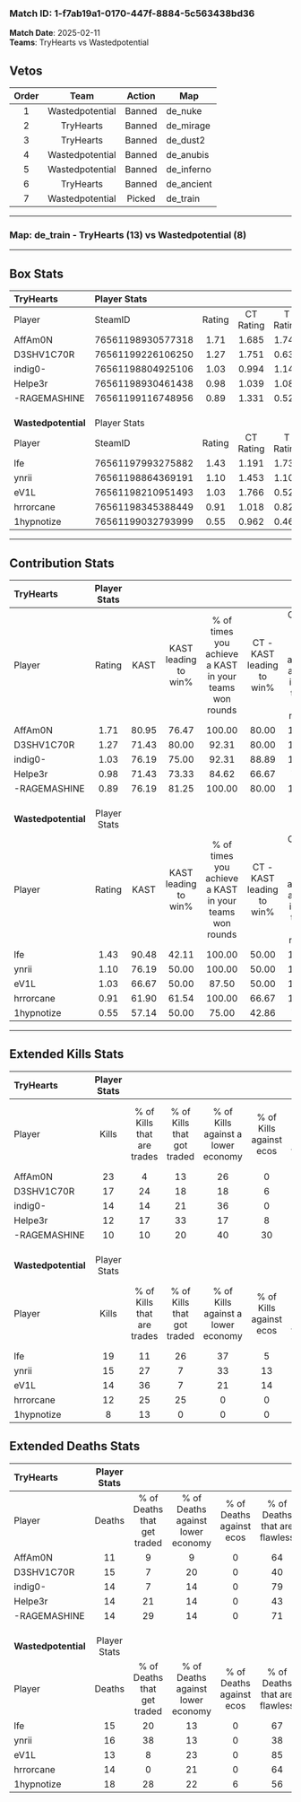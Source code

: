 ### Match ID: 1-f7ab19a1-0170-447f-8884-5c563438bd36  
**Match Date**: 2025-02-11  
**Teams**: TryHearts vs Wastedpotential  

## Vetos  

| Order | Team | Action | Map |
| :---: | :--: | :----: | --- |
| 1 | Wastedpotential | Banned | de_nuke |
| 2 | TryHearts | Banned | de_mirage |
| 3 | TryHearts | Banned | de_dust2 |
| 4 | Wastedpotential | Banned | de_anubis |
| 5 | Wastedpotential | Banned | de_inferno |
| 6 | TryHearts | Banned | de_ancient |
| 7 | Wastedpotential | Picked | de_train |

---  

### **Map**: de_train - TryHearts (13) vs Wastedpotential (8)  
---  

## Box Stats  

| **TryHearts**       | Player Stats      |        |           |          |       |       |       |         |        |      |     |
| :- | :- | :-: | :-: | :-: | :-: | :-: | :-: | :-: | :-: | :-: | :-: |
| Player              | SteamID           | Rating | CT Rating | T Rating | KAST  |  ADR  | Kills | Assists | Deaths | K/D  | HS% |
| AffAm0N             | 76561198930577318 |  1.71  |   1.685   |  1.747   | 80.95 | 113.1 |  23   |    6    |   11   | 2.09 | 47  |
| D3SHV1C70R          | 76561199226106250 |  1.27  |   1.751   |  0.632   | 71.43 | 104.7 |  17   |    7    |   15   | 1.13 | 23  |
| indig0-             | 76561198804925106 |  1.03  |   0.994   |  1.147   | 76.19 | 56.3  |  14   |    3    |   14   | 1.00 | 42  |
| Helpe3r             | 76561198930461438 |  0.98  |   1.039   |  1.089   | 71.43 | 72.2  |  12   |    6    |   14   | 0.86 | 50  |
| -RAGEMASHINE        | 76561199116748956 |  0.89  |   1.331   |  0.529   | 76.19 | 57.4  |  10   |    6    |   14   | 0.71 | 40  |
|                     |                   |        |           |          |       |       |       |         |        |      |     |
|                     |                   |        |           |          |       |       |       |         |        |      |     |
|                     |                   |        |           |          |       |       |       |         |        |      |     |
| **Wastedpotential** | Player Stats      |        |           |          |       |       |       |         |        |      |     |
| Player              | SteamID           | Rating | CT Rating | T Rating | KAST  |  ADR  | Kills | Assists | Deaths | K/D  | HS% |
| lfe                 | 76561197993275882 |  1.43  |   1.191   |  1.736   | 90.48 | 88.6  |  19   |    4    |   15   | 1.27 | 63  |
| ynrii               | 76561198864369191 |  1.10  |   1.453   |  1.105   | 76.19 | 75.6  |  15   |    6    |   16   | 0.94 | 46  |
| eV1L                | 76561198210951493 |  1.03  |   1.766   |  0.526   | 66.67 | 67.9  |  14   |    4    |   13   | 1.08 | 35  |
| hrrorcane           | 76561198345388449 |  0.91  |   1.018   |  0.823   | 61.90 | 70.7  |  12   |    6    |   14   | 0.86 | 41  |
| 1hypnotize          | 76561199032793999 |  0.55  |   0.962   |  0.461   | 57.14 | 54.4  |   8   |    5    |   18   | 0.44 | 62  |
---  

## Contribution Stats  

| **TryHearts**       | Player Stats |       |                      |                                                        |                           |                                                             |                          |                                                            |
| :- | :-: | :-: | :-: | :-: | :-: | :-: | :-: | :-: |
| Player              |    Rating    | KAST  | KAST leading to win% | % of times you achieve a KAST in your teams won rounds | CT - KAST leading to win% | CT - % of times you achieve a KAST in your teams won rounds | T - KAST leading to win% | T - % of times you achieve a KAST in your teams won rounds |
| AffAm0N             |     1.71     | 80.95 |        76.47         |                         100.00                         |           80.00           |                           100.00                            |          71.43           |                           100.00                           |
| D3SHV1C70R          |     1.27     | 71.43 |        80.00         |                         92.31                          |           80.00           |                           100.00                            |          80.00           |                           80.00                            |
| indig0-             |     1.03     | 76.19 |        75.00         |                         92.31                          |           88.89           |                           100.00                            |          57.14           |                           80.00                            |
| Helpe3r             |     0.98     | 71.43 |        73.33         |                         84.62                          |           66.67           |                            75.00                            |          83.33           |                           100.00                           |
| -RAGEMASHINE        |     0.89     | 76.19 |        81.25         |                         100.00                         |           80.00           |                           100.00                            |          83.33           |                           100.00                           |
|                     |              |       |                      |                                                        |                           |                                                             |                          |                                                            |
|                     |              |       |                      |                                                        |                           |                                                             |                          |                                                            |
|                     |              |       |                      |                                                        |                           |                                                             |                          |                                                            |
| **Wastedpotential** | Player Stats |       |                      |                                                        |                           |                                                             |                          |                                                            |
| Player              |    Rating    | KAST  | KAST leading to win% | % of times you achieve a KAST in your teams won rounds | CT - KAST leading to win% | CT - % of times you achieve a KAST in your teams won rounds | T - KAST leading to win% | T - % of times you achieve a KAST in your teams won rounds |
| lfe                 |     1.43     | 90.48 |        42.11         |                         100.00                         |           50.00           |                           100.00                            |          36.36           |                           100.00                           |
| ynrii               |     1.10     | 76.19 |        50.00         |                         100.00                         |           50.00           |                           100.00                            |          50.00           |                           100.00                           |
| eV1L                |     1.03     | 66.67 |        50.00         |                         87.50                          |           50.00           |                           100.00                            |          50.00           |                           75.00                            |
| hrrorcane           |     0.91     | 61.90 |        61.54         |                         100.00                         |           66.67           |                           100.00                            |          57.14           |                           100.00                           |
| 1hypnotize          |     0.55     | 57.14 |        50.00         |                         75.00                          |           42.86           |                            75.00                            |          60.00           |                           75.00                            |
---  

## Extended Kills Stats  

| **TryHearts**       | Player Stats |                            |                            |                                    |                         |                              |                                 |                                       |                    |           |
| :- | :-: | :-: | :-: | :-: | :-: | :-: | :-: | :-: | :-: | :-: |
| Player              |    Kills     | % of Kills that are trades | % of Kills that got traded | % of Kills against a lower economy | % of Kills against ecos | % of Kills that are flawless | % of Kills that are close duels | % of Kills that are assisted by flash | Pistol Round Kills | AWP Kills |
| AffAm0N             |      23      |             4              |             13             |                 26                 |            0            |              70              |                9                |                   4                   |         1          |     0     |
| D3SHV1C70R          |      17      |             24             |             18             |                 18                 |            6            |              47              |                0                |                   0                   |         1          |     0     |
| indig0-             |      14      |             14             |             21             |                 36                 |            0            |              71              |                0                |                   7                   |         1          |     0     |
| Helpe3r             |      12      |             17             |             33             |                 17                 |            8            |              58              |                8                |                   0                   |         1          |     0     |
| -RAGEMASHINE        |      10      |             10             |             20             |                 40                 |           30            |              50              |                0                |                  10                   |         2          |     0     |
|                     |              |                            |                            |                                    |                         |                              |                                 |                                       |                    |           |
|                     |              |                            |                            |                                    |                         |                              |                                 |                                       |                    |           |
|                     |              |                            |                            |                                    |                         |                              |                                 |                                       |                    |           |
| **Wastedpotential** | Player Stats |                            |                            |                                    |                         |                              |                                 |                                       |                    |           |
| Player              |    Kills     | % of Kills that are trades | % of Kills that got traded | % of Kills against a lower economy | % of Kills against ecos | % of Kills that are flawless | % of Kills that are close duels | % of Kills that are assisted by flash | Pistol Round Kills | AWP Kills |
| lfe                 |      19      |             11             |             26             |                 37                 |            5            |              58              |               21                |                   5                   |         1          |     0     |
| ynrii               |      15      |             27             |             7              |                 33                 |           13            |              67              |                7                |                   0                   |         2          |     0     |
| eV1L                |      14      |             36             |             7              |                 21                 |           14            |              57              |               14                |                   0                   |         2          |     2     |
| hrrorcane           |      12      |             25             |             25             |                 0                  |            0            |              42              |                0                |                   0                   |         2          |     0     |
| 1hypnotize          |      8       |             13             |             0              |                 0                  |            0            |              50              |               13                |                   0                   |         0          |     0     |
## Extended Deaths Stats  

| **TryHearts**       | Player Stats |                             |                                   |                          |                               |                            |                           |               |
| :- | :-: | :-: | :-: | :-: | :-: | :-: | :-: | :-: |
| Player              |    Deaths    | % of Deaths that get traded | % of Deaths against lower economy | % of Deaths against ecos | % of Deaths that are flawless | % of Deaths that are close | % of Deaths while blinded | Deaths to AWP |
| AffAm0N             |      11      |              9              |                 9                 |            0             |              64               |             9              |             0             |       0       |
| D3SHV1C70R          |      15      |              7              |                20                 |            0             |              40               |             13             |             0             |       0       |
| indig0-             |      14      |              7              |                14                 |            0             |              79               |             0              |             0             |       1       |
| Helpe3r             |      14      |             21              |                14                 |            0             |              43               |             21             |             0             |       0       |
| -RAGEMASHINE        |      14      |             29              |                14                 |            0             |              71               |             14             |             7             |       1       |
|                     |              |                             |                                   |                          |                               |                            |                           |               |
|                     |              |                             |                                   |                          |                               |                            |                           |               |
|                     |              |                             |                                   |                          |                               |                            |                           |               |
| **Wastedpotential** | Player Stats |                             |                                   |                          |                               |                            |                           |               |
| Player              |    Deaths    | % of Deaths that get traded | % of Deaths against lower economy | % of Deaths against ecos | % of Deaths that are flawless | % of Deaths that are close | % of Deaths while blinded | Deaths to AWP |
| lfe                 |      15      |             20              |                13                 |            0             |              67               |             0              |             7             |       0       |
| ynrii               |      16      |             38              |                13                 |            0             |              38               |             0              |             0             |       0       |
| eV1L                |      13      |              8              |                23                 |            0             |              85               |             8              |            15             |       0       |
| hrrorcane           |      14      |              0              |                21                 |            0             |              64               |             14             |             0             |       0       |
| 1hypnotize          |      18      |             28              |                22                 |            6             |              56               |             0              |             0             |       0       |
